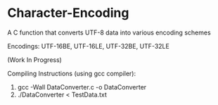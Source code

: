 # Character-Encoding
A C function that converts UTF-8 data into various encoding schemes

Encodings: UTF-16BE, UTF-16LE, UTF-32BE, UTF-32LE

(Work In Progress) 

Compiling Instructions (using gcc compiler):
1. gcc -Wall DataConverter.c -o DataConverter
2. ./DataConverter < TestData.txt


